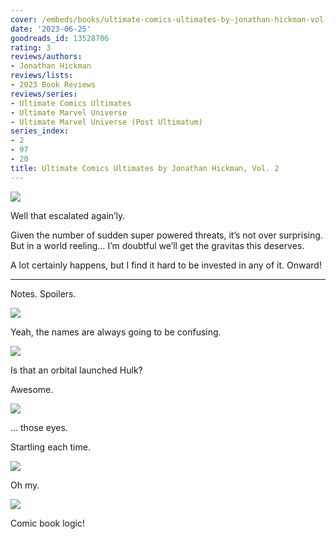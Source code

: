 ```yaml
---
cover: /embeds/books/ultimate-comics-ultimates-by-jonathan-hickman-vol-2.jpg
date: '2023-06-25'
goodreads_id: 13528706
rating: 3
reviews/authors:
- Jonathan Hickman
reviews/lists:
- 2023 Book Reviews
reviews/series:
- Ultimate Comics Ultimates
- Ultimate Marvel Universe
- Ultimate Marvel Universe (Post Ultimatum)
series_index:
- 2
- 97
- 20
title: Ultimate Comics Ultimates by Jonathan Hickman, Vol. 2
---
```

![](/embeds/books/attachments/ultimate-comics-ultimates-2-textbundle-87e0ba.png)

Well that escalated again’ly. 

Given the number of sudden super powered threats, it’s not over surprising. But in a world reeling… I’m doubtful we’ll get the gravitas this deserves. 

A lot certainly happens, but I find it hard to be invested in any of it. Onward!

<!--more-->

---



Notes. Spoilers. 

![](/embeds/books/attachments/ultimate-comics-ultimates-2-textbundle-6befdd.png)

Yeah, the names are always going to be confusing. 

![](/embeds/books/attachments/ultimate-comics-ultimates-2-textbundle-6a1ec7.png)

Is that an orbital launched Hulk?

Awesome. 

![](/embeds/books/attachments/ultimate-comics-ultimates-2-textbundle-2861bb.png)


… those eyes. 

Startling each time. 

![](/embeds/books/attachments/ultimate-comics-ultimates-2-textbundle-f6377d.png)

Oh my.

![](/embeds/books/attachments/ultimate-comics-ultimates-2-textbundle-4693d8.png)

Comic book logic!
